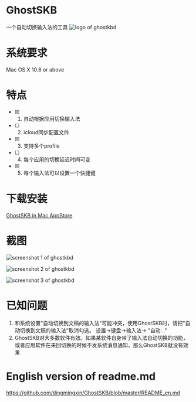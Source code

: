 # GhostSKB
一个自动切换输入法的工具
![logo of ghostkbd](https://github.com/dingmingxin/GhostSKB/blob/master/Resources/ghostkbd-256.png)

# 系统要求

Mac OS X 10.8 or above

# 特点

- [x] 1. 自动根据应用切换输入法
- [ ] 2. icloud同步配置文件
- [x] 3. 支持多个profile
- [ ] 4. 每个应用的切换延迟时间可变
- [x] 5. 每个输入法可以设置一个快捷键

# 下载安装

[GhostSKB in Mac AppStore](https://itunes.apple.com/cn/app/ghostskb/id1134384859)

# 截图

![screenshot 1 of ghostkbd](https://github.com/dingmingxin/GhostSKB/blob/v2.0_toolbar/Resources/screenshot-1.png)

![screenshot 2 of ghostkbd](https://github.com/dingmingxin/GhostSKB/blob/v2.0_toolbar/Resources/screenshot-2.png)

![screenshot 3 of ghostkbd](https://github.com/dingmingxin/GhostSKB/blob/v2.0_toolbar/Resources/screenshot-3.png)


# 已知问题 

1. 和系统设置"自动切换到文稿的输入法"可能冲突，使用GhostSKB时，请把"自动切换到文稿的输入法"取消勾选。 设置->键盘->输入法-> "自动..."
2. GhostSKB对大多数软件有效。如果某软件自身带了输入法自动切换的功能，或者应用软件在来回切换的时候不发系统消息通知，那么GhostSKB就没有效果

# English version of readme.md

https://github.com/dingmingxin/GhostSKB/blob/master/README_en.md
